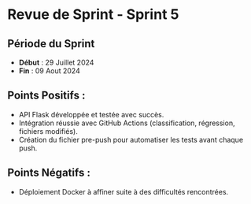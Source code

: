 # Revue de Sprint - Sprint 5

## Période du Sprint

- **Début** : 29 Juillet 2024
- **Fin** : 09 Aout 2024

## Points Positifs :

- API Flask développée et testée avec succès.
- Intégration réussie avec GitHub Actions (classification, régression, fichiers modifiés).
- Création du fichier pre-push pour automatiser les tests avant chaque push.

## Points Négatifs :

- Déploiement Docker à affiner suite à des difficultés rencontrées.
